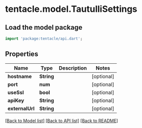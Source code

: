 # tentacle.model.TautulliSettings

## Load the model package
```dart
import 'package:tentacle/api.dart';
```

## Properties
Name | Type | Description | Notes
------------ | ------------- | ------------- | -------------
**hostname** | **String** |  | [optional] 
**port** | **num** |  | [optional] 
**useSsl** | **bool** |  | [optional] 
**apiKey** | **String** |  | [optional] 
**externalUrl** | **String** |  | [optional] 

[[Back to Model list]](../README.md#documentation-for-models) [[Back to API list]](../README.md#documentation-for-api-endpoints) [[Back to README]](../README.md)


